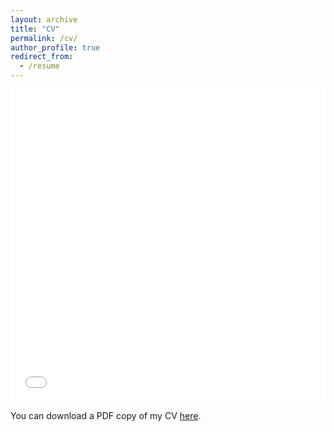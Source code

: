 ```yaml
---
layout: archive
title: "CV"
permalink: /cv/
author_profile: true
redirect_from:
  - /resume
---
```


<iframe src="/files/pdf/20250406_AnaS_CV.pdf" 
       type="application/pdf"
       width="100%" 
       height="500" 
       frameborder="no" 
       border="0" 
       marginwidth="0" 
       marginheight="0"
       ></iframe>

You can download a PDF copy of my CV [here](/files/pdf/20250205_AnaS_CV.pdf).
